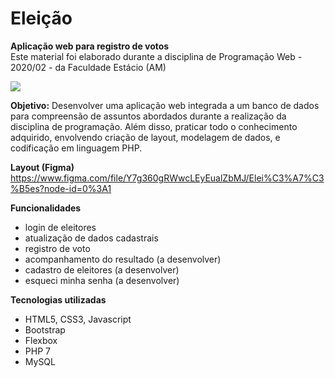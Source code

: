 # Eleição

**Aplicação web para registro de votos**<br>
Este material foi elaborado durante a disciplina de Programação Web - 2020/02 - da Faculdade Estácio (AM)

![](https://github.com/razevedocosta/eleicao/blob/main/img/eleicao1.png)

**Objetivo:**
Desenvolver uma aplicação web integrada a um banco de dados para compreensão de assuntos abordados durante a realização da disciplina de programação.
Além disso, praticar todo o conhecimento adquirido, envolvendo criação de layout, modelagem de dados, e codificação em linguagem PHP.

**Layout (Figma)**
https://www.figma.com/file/Y7g360gRWwcLEyEualZbMJ/Elei%C3%A7%C3%B5es?node-id=0%3A1

**Funcionalidades**
- login de eleitores
- atualização de dados cadastrais
- registro de voto
- acompanhamento do resultado (a desenvolver)
- cadastro de eleitores (a desenvolver)
- esqueci minha senha (a desenvolver)

**Tecnologias utilizadas**
- HTML5, CSS3, Javascript
- Bootstrap
- Flexbox
- PHP 7
- MySQL
